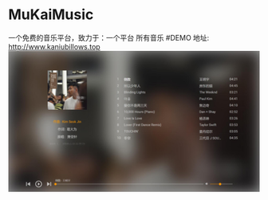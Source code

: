 # MuKaiMusic
一个免费的音乐平台，致力于：一个平台 所有音乐
#DEMO 地址:
http://www.kaniubillows.top
![Image text](https://raw.githubusercontent.com/KaniuBillows/MuKaiMusic/master/displayImages/player.jpg)
